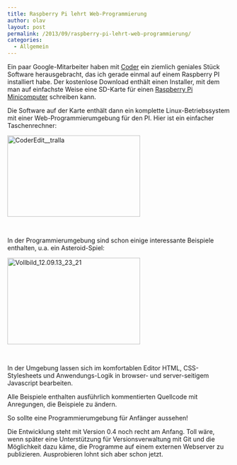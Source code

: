 ```yaml
---
title: Raspberry Pi lehrt Web-Programmierung
author: olav
layout: post
permalink: /2013/09/raspberry-pi-lehrt-web-programmierung/
categories:
  - Allgemein
---
```

Ein paar Google-Mitarbeiter haben mit [Coder][1] ein ziemlich geniales Stück Software herausgebracht, das ich gerade einmal auf einem Raspberry PI installiert habe. Der kostenlose Download enthält einen Installer, mit dem man auf einfachste Weise eine SD-Karte für einen [Raspberry Pi Minicomputer][2] schreiben kann.

Die Software auf der Karte enthält dann ein komplette Linux-Betriebssystem mit einer Web-Programmierumgebung für den PI. Hier ist ein einfacher Taschenrechner:

<a href="http://tinkerthon.de/wp-content/uploads/2013/09/CoderEdit__tralla.png" rel="lightbox[851]" title="Raspberry Pi lehrt Web-Programmierung"><img class="size-medium wp-image-852 aligncenter" alt="CoderEdit__tralla" src="http://tinkerthon.de/wp-content/uploads/2013/09/CoderEdit__tralla-300x184.png" width="300" height="184" /></a>

&nbsp;

In der Programmierumgebung sind schon einige interessante Beispiele enthalten, u.a. ein Asteroid-Spiel:

<a href="http://tinkerthon.de/wp-content/uploads/2013/09/Vollbild_12.09.13_23_21.png" rel="lightbox[851]" title="Raspberry Pi lehrt Web-Programmierung"><img class="size-medium wp-image-853 aligncenter" alt="Vollbild_12.09.13_23_21" src="http://tinkerthon.de/wp-content/uploads/2013/09/Vollbild_12.09.13_23_21-300x196.png" width="300" height="196" /></a>

&nbsp;

In der Umgebung lassen sich im komfortablen Editor HTML, CSS-Stylesheets und Anwendungs-Logik in browser- und server-seitigem Javascript bearbeiten.

Alle Beispiele enthalten ausführlich kommentierten Quellcode mit Anregungen, die Beispiele zu ändern.

So sollte eine Programmierumgebung für Anfänger aussehen!

Die Entwicklung steht mit Version 0.4 noch recht am Anfang. Toll wäre, wenn später eine Unterstützung für Versionsverwaltung mit Git und die Möglichkeit dazu käme, die Programme auf einem externen Webserver zu publizieren. Ausprobieren lohnt sich aber schon jetzt.

 [1]: http://googlecreativelab.github.io/coder/
 [2]: http://www.amazon.de/gp/product/B008PT4GGC/ref=as_li_ss_tl?ie=UTF8&camp=1638&creative=19454&creativeASIN=B008PT4GGC&linkCode=as2&tag=dankbar-21